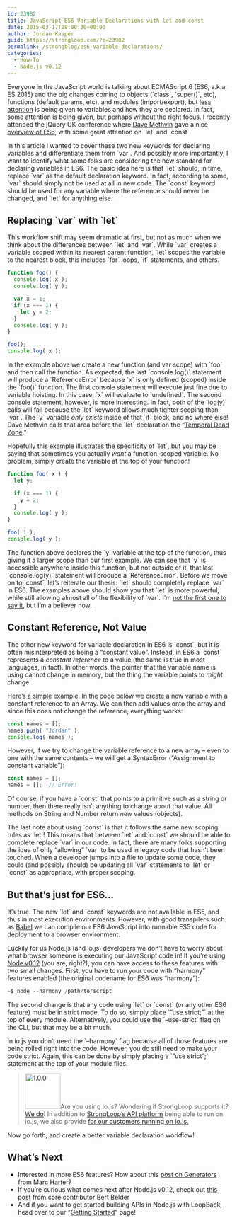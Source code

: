 ```yaml
---
id: 23982
title: JavaScript ES6 Variable Declarations with let and const
date: 2015-03-17T08:00:30+00:00
author: Jordan Kasper
guid: https://strongloop.com/?p=23982
permalink: /strongblog/es6-variable-declarations/
categories:
  - How-To
  - Node.js v0.12
---
```

Everyone in the JavaScript world is talking about ECMAScript 6 (ES6, a.k.a. ES 2015) and the big changes coming to objects (\`class\`, \`super()\`, etc), functions (default params, etc), and modules (import/export), but [less attention](http://www.google.com/trends/explore#q=es6%20modules%2C%20es6%20classes%2C%20es6%20let%2C%20es6%20const%2C%20es6%20variables&date=today%2012-m&cmpt=q&tz=) is being given to variables and how they are declared. In fact, some attention is being given, but perhaps without the right focus. I recently attended the jQuery UK conference where [Dave Methvin](https://twitter.com/davemethvin) gave a nice [overview of ES6](https://docs.google.com/presentation/d/1PvAHvODY_L3AiumgyjNFl4IPr82dq74vJxmMPOeU8uE/edit#slide=id.g6979fade7_016), with some great attention on \`let\` and \`const\`.

In this article I wanted to cover these two new keywords for declaring variables and differentiate them from \`var\`. And possibly more importantly, I want to identify what some folks are considering the new standard for declaring variables in ES6. The basic idea here is that \`let\` should, in time, replace \`var\` as the default declaration keyword. In fact, according to some, \`var\` should simply not be used at all in new code. The \`const\` keyword should be used for any variable where the reference should never be changed, and \`let\` for anything else.

<!--more-->

## **Replacing \`var\` with \`let\`**

This workflow shift may seem dramatic at first, but not as much when we think about the differences between \`let\` and \`var\`. While \`var\` creates a variable scoped within its nearest parent function, \`let\` scopes the variable to the nearest block, this includes \`for\` loops, \`if\` statements, and others.

```js
function foo() {
  console.log( x );
  console.log( y );

  var x = 1;
  if (x === 1) {
    let y = 2;
  }
  console.log( y );
}

foo();
console.log( x );

```

In the example above we create a new function (and var scope) with \`foo\` and then call the function. As expected, the last \`console.log()\` statement will produce a \`ReferenceError\` because \`x\` is only defined (scoped) inside the \`foo()\` function. The first console statement will execute just fine due to variable hoisting. In this case, \`x\` will evaluate to \`undefined\`. The second console statement, however, is more interesting. In fact, both of the \`log(y)\` calls will fail because the \`let\` keyword allows much tighter scoping than \`var\`. The \`y\` variable _only exists_ inside of that \`if\` block, and no where else! Dave Methvin calls that area before the \`let\` declaration the &#8220;[Temporal Dead Zone](https://docs.google.com/presentation/d/1PvAHvODY_L3AiumgyjNFl4IPr82dq74vJxmMPOeU8uE/present?slide=id.g6979fade7_016).&#8221;

Hopefully this example illustrates the specificity of \`let\`, but you may be saying that sometimes you actually _want_ a function-scoped variable. No problem, simply create the variable at the top of your function!

```js
function foo( x ) {
  let y;

  if (x === 1) {
    y = 2;
  }
  console.log( y );
}

foo( 1 );
console.log( y );

```

The function above declares the \`y\` variable at the top of the function, thus giving it a larger scope than our first example. We can see that \`y\` is accessible anywhere inside this function, but not outside of it, that last \`console.log(y)\` statement will produce a \`ReferenceError\`. Before we move on to \`const\`, let&#8217;s reiterate our thesis: \`let\` should completely replace \`var\` in ES6. The examples above should show you that \`let\` is more powerful, while still allowing almost all of the flexibility of \`var\`. I&#8217;m [not the first one to say it](https://twitter.com/raganwald/status/564792624934961152), but I&#8217;m a believer now.

## **Constant Reference, Not Value**

The other new keyword for variable declaration in ES6 is \`const\`, but it is often misinterpreted as being a &#8220;constant value&#8221;. Instead, in ES6 a \`const\` represents a _constant reference_ to a value (the same is true in most languages, in fact). In other words, the pointer that the variable name is using cannot change in memory, but the thing the variable points to _might_ change.

Here&#8217;s a simple example. In the code below we create a new variable with a constant reference to an Array. We can then add values onto the array and since this does not change the reference, everything works:

```js
const names = [];
names.push( "Jordan" );
console.log( names );

```

However, if we try to change the variable reference to a new array &#8211; even to one with the same contents &#8211; we will get a SyntaxError (&#8220;Assignment to constant variable&#8221;):

```js
const names = [];
names = [];  // Error!
```

Of course, if you have a \`const\` that points to a primitive such as a string or number, then there really isn&#8217;t anything to change about that value. All methods on String and Number return _new_ values (objects).

The last note about using \`const\` is that it follows the same new scoping rules as \`let\`! This means that between \`let\` and \`const\` we should be able to complete replace \`var\` in our code. In fact, there are many folks supporting the idea of only &#8220;allowing&#8221; \`var\` to be used in legacy code that hasn&#8217;t been touched. When a developer jumps into a file to update some code, they could (and possibly should) be updating all \`var\` statements to \`let\` or \`const\` as appropriate, with proper scoping.

## **But that&#8217;s just for ES6&#8230;**

It&#8217;s true. The new \`let\` and \`const\` keywords are not available in ES5, and thus in most execution environments. However, with good transpilers such as [Babel](https://babeljs.io/) we can compile our ES6 JavaScript into runnable ES5 code for deployment to a browser environment.

Luckily for us Node.js (and io.js) developers we don&#8217;t have to worry about what browser someone is executing our JavaScript code in! If you&#8217;re using [Node v0.12](https://strongloop.com/strongblog/whats-new-node-v0-12-features/) (you are, right?), you can have access to these features with two small changes. First, you have to run your code with &#8220;harmony&#8221; features enabled (the original codename for ES6 was &#8220;harmony&#8221;):

```js
~$ node --harmony /path/to/script

```

The second change is that any code using \`let\` or \`const\` (or any other ES6 feature) must be in strict mode. To do so, simply place \`&#8221;use strict;&#8221;\` at the top of every module. Alternatively, you could use the \`&#8211;use-strict\` flag on the CLI, but that may be a bit much.

In io.js you don&#8217;t need the \`&#8211;harmony\` flag because all of those features are being rolled right into the code. However, you do still need to make your code strict. Again, this can be done by simply placing a \`&#8221;use strict&#8221;;\` statement at the top of your module files.

> [<img class="alignright size-thumbnail wp-image-22717" src="{{site.url}}/blog-assets/2015/01/1.0.0-80x80.png" alt="1.0.0" width="80" height="80"  />]({{site.url}}/blog-assets/2015/01/1.0.0.png)Are you using io.js? Wondering if StrongLoop supports it? [We do](https://strongloop.com/strongblog/support-for-io-js-with-strongnode/)! In addition to [StrongLoop&#8217;s API platform](https://strongloop.com/node-js/api-platform/) being able to run on io.js, we also provide  [for our customers running on io.js.](https://strongloop.com/strongblog/support-for-io-js-with-strongnode/) 

Now go forth, and create a better variable declaration workflow!

## **What&#8217;s Next**

  * Interested in more ES6 features? How about this [post on Generators](https://strongloop.com/strongblog/how-to-generators-node-js-yield-use-cases/) from Marc Harter?
  * If you&#8217;re curious what comes next after Node.js v0.12, check out [this post](https://strongloop.com/strongblog/node-js-v0-12-roadmap-for-the-future/) from core contributor Bert Belder
  * And if you want to get started building APIs in Node.js with LoopBack, head over to our &#8220;[Getting Started](https://strongloop.com/get-started/)&#8221; page!